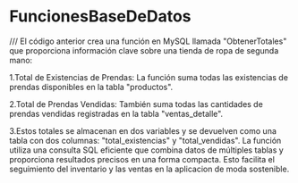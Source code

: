 # FuncionesBaseDeDatos
///
El código anterior crea una función en MySQL llamada "ObtenerTotales" que 
proporciona información clave sobre una tienda de ropa de segunda mano:

1.Total de Existencias de Prendas: La función suma todas las existencias
de prendas disponibles en la tabla "productos".

2.Total de Prendas Vendidas: También suma todas las cantidades de prendas 
vendidas registradas en la tabla "ventas_detalle".

3.Estos totales se almacenan en dos variables y se devuelven como una tabla 
con dos columnas: "total_existencias" y "total_vendidas". La función 
utiliza una consulta SQL eficiente que combina datos de múltiples tablas
y proporciona resultados precisos en una forma compacta. Esto facilita el
seguimiento del inventario y las ventas en la aplicacion de moda sostenible.
